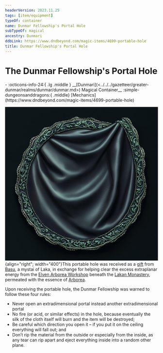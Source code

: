 ```yaml
---
headerVersion: 2023.11.25
tags: [item/equipment]
typeOf: container
name: Dunmar Fellowship's Portal Hole
subTypeOf: magical
ancestry: Dunmari
ddbLink: https://www.dndbeyond.com/magic-items/4699-portable-hole
title: Dunmar Fellowship's Portal Hole
---
```

# The Dunmar Fellowship's Portal Hole
<div class="grid cards ext-narrow-margin ext-one-column" markdown>
- :octicons-info-24:{ .lg .middle } __[Dunmari](<../../../gazetteer/greater-dunmar/realms/dunmar/dunmar.md>) Magical Container__  
    :simple-dungeonsanddragons:{ .middle} [Mechanics](https://www.dndbeyond.com/magic-items/4699-portable-hole) 
</div>


![Portable Hole Dunmar Fellowship](../../../assets/portable-hole-dunmar-fellowship.jpg){align="right"; width="400"}This portable hole was received as a [gift](<../session-notes/session-42-dufr.md>) from [Basu](<../../../people/dunmari/basu.md>), a mystai of Laka, in exchange for helping clear the excess extraplanar energy from the [Elven Arborea Workshop](<../../../gazetteer/greater-dunmar/dunmari-basin/elven-arborea-workshop.md>) beneath the [Lakan Monastery](<../../../gazetteer/greater-dunmar/realms/dunmar/central-dunmar/tokra/lakan-monastery.md>), permeated with the essence of [Arborea](<../../../cosmology/spiritual-realms/arborea.md>). 

Upon receiving the portable hole, the Dunmar Fellowship was warned to follow these four rules:
- Never open an extradimensional portal instead another extradimensional portal
- No fire (or acid, or similar effects) in the hole, because eventually the silk of the cloth itself will burn and the item will be destroyed; 
- Be careful which direction you open it – if you put it on the ceiling everything will fall out; and 
- Don’t rip the material from the outside or especially from the inside, as any tear can rip apart and eject everything inside into a random other plane. 


